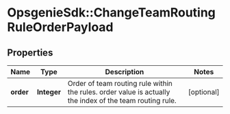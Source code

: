 # OpsgenieSdk::ChangeTeamRoutingRuleOrderPayload

## Properties
Name | Type | Description | Notes
------------ | ------------- | ------------- | -------------
**order** | **Integer** | Order of team routing rule within the rules. order value is actually the index of the team routing rule. | [optional] 



